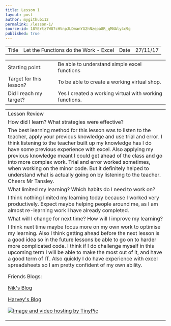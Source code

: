 ```yaml
---
title: Lesson 1
layout: post
author: mygithub112
permalink: /lesson-1/
source-id: 18YErtz7W87cHVnpJLDmanYG2hNzepa8R_qMNAly4c9g
published: true
---
```

<table>
  <tr>
    <td>Title</td>
    <td>Let the Functions do the Work - Excel</td>
    <td>Date</td>
    <td>27/11/17</td>
  </tr>
</table>


<table>
  <tr>
    <td>Starting point:</td>
    <td>Be able to understand simple excel functions</td>
  </tr>
  <tr>
    <td>Target for this lesson?</td>
    <td>To be able to create a working virtual shop. </td>
  </tr>
  <tr>
    <td>Did I reach my target? </td>
    <td> Yes I created a working virtual with working functions.</td>
  </tr>
</table>


<table>
  <tr>
    <td>Lesson Review</td>
  </tr>
  <tr>
    <td>How did I learn? What strategies were effective? </td>
  </tr>
  <tr>
    <td>The best learning method for this lesson was to listen to the teacher, apply your previous knowledge and use trial and error. I think listening to the teacher built up my knowledge has I do have some previous experience with excel. Also applying my previous knowledge meant I could get ahead of the class and go into more complex work. Trial and error worked sometimes, when working on the minor code. But it definitely helped to understand what is actually going on by listening to the teacher. Cheers Mr Tansley.</td>
  </tr>
  <tr>
    <td>What limited my learning? Which habits do I need to work on? </td>
  </tr>
  <tr>
    <td>I think nothing limited my learning today because I worked very productively. Expect maybe helping people around me, as I am almost re-learning work I have already completed.</td>
  </tr>
  <tr>
    <td>What will I change for next time? How will I improve my learning?</td>
  </tr>
  <tr>
    <td>I think next time maybe focus more on my own work to optimise my learning. Also I think getting ahead before the next lesson is a good idea so in the future lessons be able to go on to harder more complicated code. I think if I do challenge myself in this upcoming term I will be able to make the most out of it, and have a good term of IT. Also quickly I do have experience with excel spreadsheets so I am pretty confident of my own ability.

Friends Blogs:

<body>
<p><a href="https://theipod3339.github.io/">Nik's Blog</a></p> 

<body>
<p><a href="https://itsharveyr.github.io/">Harvey's Blog</a></p>
 
<a href="http://tinypic.com?ref=3143rjc" target="_blank"><img src="http://i66.tinypic.com/3143rjc.png" border="0" alt="Image and video hosting by TinyPic"></a>
